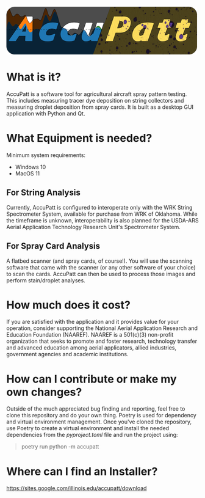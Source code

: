 ![logo image](./resources/accupatt_logo.png "Title is optional")
# What is it?
AccuPatt is a software tool for agricultural aircraft spray pattern testing. This includes measuring tracer dye deposition on string collectors and measuring droplet deposition from spray cards. It is built as a desktop GUI application with Python and Qt.
# What Equipment is needed?
Minimum system requirements:
- Windows 10
- MacOS 11
## For String Analysis
Currently, AccuPatt is configured to interoperate only with the WRK String Spectrometer System, available for purchase from WRK of Oklahoma. While the timeframe is unknown, interoperability is also planned for the USDA-ARS Aerial Application Technology Research Unit's Spectrometer System.
## For Spray Card Analysis
A flatbed scanner (and spray cards, of course!). You will use the scanning software that came with the scanner (or any other software of your choice) to scan the cards. AccuPatt can then be used to process those images and perform stain/droplet analyses.
# How much does it cost?
If you are satisfied with the application and it provides value for your operation, consider supporting the National Aerial Application Research and Education Foundation (NAAREF). NAAREF is a 501(c)(3) non-profit organization that seeks to promote and foster research, technology transfer and advanced education among aerial applicators, allied industries, government agencies and academic institutions.
# How can I contribute or make my own changes?
Outside of the much appreciated bug finding and reporting, feel free to clone this repository and do your own thing. Poetry is used for dependency and virtual environment management. Once you've cloned the repository, use Poetry to create a virtual environment and install the needed dependencies from the *pyproject.toml* file and run the project using:
> poetry run python -m accupatt
# Where can I find an Installer?
https://sites.google.com/illinois.edu/accupatt/download
